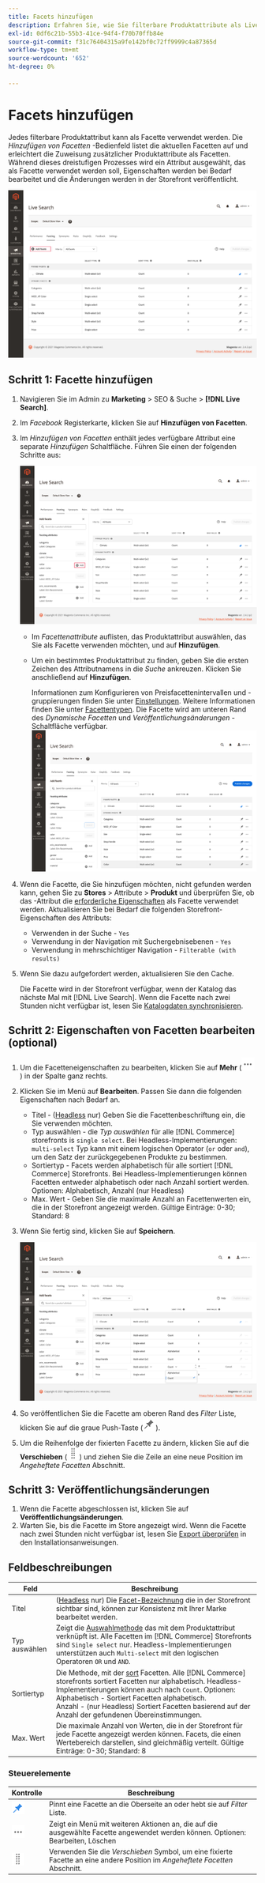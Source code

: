```yaml
---
title: Facets hinzufügen
description: Erfahren Sie, wie Sie filterbare Produktattribute als Live-Suchfacetten hinzufügen.
exl-id: 0df6c21b-55b3-41ce-94f4-f70b70ffb84e
source-git-commit: f31c76404315a9fe142bf0c72ff9999c4a87365d
workflow-type: tm+mt
source-wordcount: '652'
ht-degree: 0%

---
```


# Facets hinzufügen

Jedes filterbare Produktattribut kann als Facette verwendet werden. Die *Hinzufügen von Facetten* -Bedienfeld listet die aktuellen Facetten auf und erleichtert die Zuweisung zusätzlicher Produktattribute als Facetten. Während dieses dreistufigen Prozesses wird ein Attribut ausgewählt, das als Facette verwendet werden soll, Eigenschaften werden bei Bedarf bearbeitet und die Änderungen werden in der Storefront veröffentlicht.

![Factory-Arbeitsbereich](assets/facets-add.png)

## Schritt 1: Facette hinzufügen

1. Navigieren Sie im Admin zu **Marketing** > SEO &amp; Suche > **[!DNL Live Search]**.
1. Im *Facebook* Registerkarte, klicken Sie auf **Hinzufügen von Facetten**.
1. Im *Hinzufügen von Facetten* enthält jedes verfügbare Attribut eine separate *Hinzufügen* Schaltfläche. Führen Sie einen der folgenden Schritte aus:

   ![Facette hinzugefügt](assets/facets-list-add.png)

   * Im *Facettenattribute* auflisten, das Produktattribut auswählen, das Sie als Facette verwenden möchten, und auf **Hinzufügen**.
   * Um ein bestimmtes Produktattribut zu finden, geben Sie die ersten Zeichen des Attributnamens in die *Suche* ankreuzen. Klicken Sie anschließend auf **Hinzufügen**.

      Informationen zum Konfigurieren von Preisfacettenintervallen und -gruppierungen finden Sie unter [Einstellungen](settings.md). Weitere Informationen finden Sie unter [Facettentypen](facets-type.md).
Die Facette wird am unteren Rand des *Dynamische Facetten* und *Veröffentlichungsänderungen* -Schaltfläche verfügbar.
   ![Facette hinzugefügt](assets/facet-added.png)

1. Wenn die Facette, die Sie hinzufügen möchten, nicht gefunden werden kann, gehen Sie zu **Stores** > Attribute > **Produkt** und überprüfen Sie, ob das -Attribut die [erforderliche Eigenschaften](facets.md) als Facette verwendet werden. Aktualisieren Sie bei Bedarf die folgenden Storefront-Eigenschaften des Attributs:

   * Verwenden in der Suche - `Yes`
   * Verwendung in der Navigation mit Suchergebnisebenen - `Yes`
   * Verwendung in mehrschichtiger Navigation - `Filterable (with results)`

1. Wenn Sie dazu aufgefordert werden, aktualisieren Sie den Cache.

   Die Facette wird in der Storefront verfügbar, wenn der Katalog das nächste Mal mit [!DNL Live Search]. Wenn die Facette nach zwei Stunden nicht verfügbar ist, lesen Sie [Katalogdaten synchronisieren](install.md#synchronize-catalog-data).

## Schritt 2: Eigenschaften von Facetten bearbeiten (optional)

1. Um die Facetteneigenschaften zu bearbeiten, klicken Sie auf **Mehr** (![Mehr Auswahl](assets/btn-more.png)) in der Spalte ganz rechts.
1. Klicken Sie im Menü auf **Bearbeiten**. Passen Sie dann die folgenden Eigenschaften nach Bedarf an.

   * Titel - ([Headless](facets-type.md) nur) Geben Sie die Facettenbeschriftung ein, die Sie verwenden möchten.
   * Typ auswählen - die *Typ auswählen* für alle [!DNL Commerce] storefronts is `single select`. Bei Headless-Implementierungen: `multi-select` Typ kann mit einem logischen Operator (`or` oder `and`), um den Satz der zurückgegebenen Produkte zu bestimmen.
   * Sortiertyp - Facets werden alphabetisch für alle sortiert [!DNL Commerce] Storefronts. Bei Headless-Implementierungen können Facetten entweder alphabetisch oder nach Anzahl sortiert werden. Optionen: Alphabetisch, Anzahl (nur Headless)
   * Max. Wert - Geben Sie die maximale Anzahl an Facettenwerten ein, die in der Storefront angezeigt werden. Gültige Einträge: 0-30; Standard: 8

1. Wenn Sie fertig sind, klicken Sie auf **Speichern**.

   ![Factory-Arbeitsbereich](assets/facet-edit.png)

1. So veröffentlichen Sie die Facette am oberen Rand des *Filter* Liste, klicken Sie auf die graue Push-Taste (![Pin-Auswahl](assets/btn-pin-gray.png)).
1. Um die Reihenfolge der fixierten Facette zu ändern, klicken Sie auf die **Verschieben** (![Auswahl verschieben](assets/btn-move.png)) und ziehen Sie die Zeile an eine neue Position im *Angeheftete Facetten* Abschnitt.

## Schritt 3: Veröffentlichungsänderungen

1. Wenn die Facette abgeschlossen ist, klicken Sie auf **Veröffentlichungsänderungen**.
1. Warten Sie, bis die Facette im Store angezeigt wird.
Wenn die Facette nach zwei Stunden nicht verfügbar ist, lesen Sie [Export überprüfen](install.md#synchronize-catalog-data) in den Installationsanweisungen.

## Feldbeschreibungen

| Feld | Beschreibung |
|--- |--- |
| Titel | ([Headless](facets-type.md) nur) Die [Facet-Bezeichnung](facets-type.md) die in der Storefront sichtbar sind, können zur Konsistenz mit Ihrer Marke bearbeitet werden. |
| Typ auswählen | Zeigt die [Auswahlmethode](facets-type.md) das mit dem Produktattribut verknüpft ist. Alle Facetten im [!DNL Commerce] Storefronts sind `Single select` nur. Headless-Implementierungen unterstützen auch `Multi-select` mit den logischen Operatoren `OR` und `AND`. |
| Sortiertyp | Die Methode, mit der [sort](facets-type.md) Facetten. Alle [!DNL Commerce] storefronts sortiert Facetten nur alphabetisch. Headless-Implementierungen können auch nach `Count`. Optionen:<br />Alphabetisch - Sortiert Facetten alphabetisch.<br />Anzahl - (nur Headless) Sortiert Facetten basierend auf der Anzahl der gefundenen Übereinstimmungen. |
| Max. Wert | Die maximale Anzahl von Werten, die in der Storefront für jede Facette angezeigt werden können. Facets, die einen Wertebereich darstellen, sind gleichmäßig verteilt. Gültige Einträge: 0-30; Standard: 8 |

### Steuerelemente

| Kontrolle | Beschreibung |
|--- |--- |
| ![Pin-Auswahl](assets/btn-pin-blue.png) | Pinnt eine Facette an die Oberseite an oder hebt sie auf *Filter* Liste. |
| ![Mehr Auswahl](assets/btn-more.png) | Zeigt ein Menü mit weiteren Aktionen an, die auf die ausgewählte Facette angewendet werden können. Optionen: Bearbeiten, Löschen |
| ![Auswahl verschieben](assets/btn-move.png) | Verwenden Sie die *Verschieben* Symbol, um eine fixierte Facette an eine andere Position im *Angeheftete Facetten* Abschnitt. |
